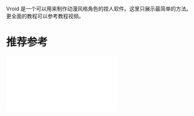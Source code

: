 
Vroid 是一个可以用来制作动漫风格角色的捏人软件。这里只展示最简单的方法。更全面的教程可以参考教程视频。

# 推荐参考

<iframe src="//player.bilibili.com/player.html?aid=853157085&bvid=BV19L4y157aS&cid=576206537&p=2" scrolling="no" border="0" frameborder="no" framespacing="0" allowfullscreen="true"> </iframe>
